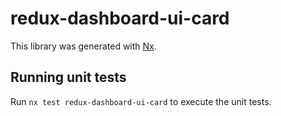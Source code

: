 # redux-dashboard-ui-card

This library was generated with [Nx](https://nx.dev).

## Running unit tests

Run `nx test redux-dashboard-ui-card` to execute the unit tests.
